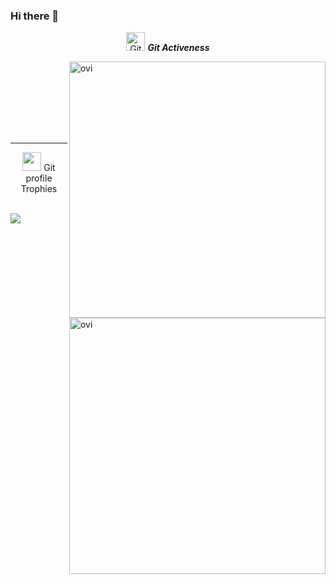 ### Hi there 👋
<p align="center">
 <img src="https://media.giphy.com/media/W5eoZHPpUx9sapR0eu/giphy.gif" width="30px" alt="Git"/>&nbsp;<i><b>Git Activeness</b></i></p>
 
<p>
 <img align="right" src="https://github-readme-stats.vercel.app/api?username=justnotiyann&show_icons=true&locale=en&theme=chartreuse-dark" alt="ovi" width="410" />
<p>
 &nbsp;
 <img align="right" src="https://github-readme-stats.vercel.app/api?username=justnotiyann&show_icons=true&locale=en&theme=chartreuse-dark" alt="ovi" width="410" />
</p>

<br><br><br><br><br>

<hr>

<p align="center"><img src="https://media.giphy.com/media/QaMcXSekUWx7aogAUr/giphy.gif" width="30" />&nbsp;Git profile Trophies</p><br>
<img src="https://github-profile-trophy.vercel.app/?username=justnotiyann&theme=juicyfresh&no-bg=true" />
